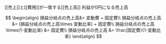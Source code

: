 [[売上]]と[[費用]]が一致する[[売上高]]
利益が0円になる売上高

$$
\begin{align}
損益分岐点の売上高&= 変動費 + 固定費\\
損益分岐点の売上高&= (損益分岐点の売上高\times 変動比率) + 固定費\\
損益分岐点の売上高\times(1-変動比率) &= 固定費\\
損益分岐点の売上高 &= \frac{固定費}{1-変動比率}
\end{align}
$$
